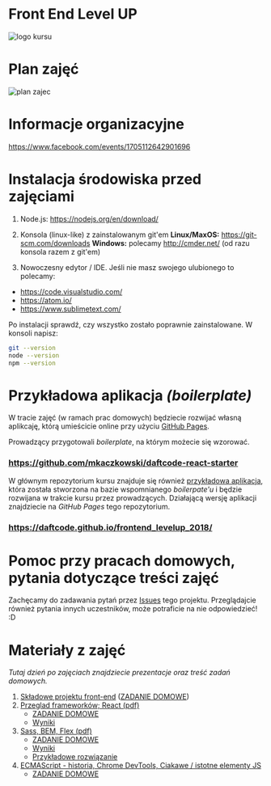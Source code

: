 # Front End Level UP

![logo kursu](assets/baner.png)

# Plan zajęć

![plan zajec](assets/plan_zajec.png)

# Informacje organizacyjne

https://www.facebook.com/events/1705112642901696

# Instalacja środowiska przed zajęciami

1. Node.js: https://nodejs.org/en/download/

2. Konsola (linux-like) z zainstalowanym git'em
**Linux/MaxOS:** https://git-scm.com/downloads
**Windows:** polecamy http://cmder.net/  (od razu konsola razem z git'em)

3. Nowoczesny edytor / IDE. Jeśli nie masz swojego ulubionego to polecamy:
 - https://code.visualstudio.com/
 - https://atom.io/
 - https://www.sublimetext.com/

Po instalacji sprawdź, czy wszystko zostało poprawnie zainstalowane.
W konsoli napisz:
```sh
git --version
node --version
npm --version
```

# Przykładowa aplikacja *(boilerplate)*

W tracie zajęć (w ramach prac domowych) będziecie rozwijać własną aplikcaję, którą umieścicie online przy użyciu [GitHub Pages](https://pages.github.com/).

Prowadzący przygotowali *boilerplate*, na którym możecie się wzorować.
### https://github.com/mkaczkowski/daftcode-react-starter


W głównym repozytorium kursu znajduje się również [przykładowa aplikacja](sample_app), która została stworzona na bazie wspomnianego *boilerpate'u* i będzie rozwijana w trakcie kursu przez prowadzących. Działającą wersję aplikacji znajdziecie na *GitHub Pages* tego repozytorium.
### https://daftcode.github.io/frontend_levelup_2018/

# Pomoc przy pracach domowych, pytania dotyczące treści zajęć

Zachęcamy do zadawania pytań przez [Issues](https://github.com/daftcode/frontend_levelup_2018/issues) tego projektu. Przeglądajcie również pytania innych uczestników, może potraficie na nie odpowiedzieć! :D

# Materiały z zajęć

*Tutaj dzień po zajęciach znajdziecie prezentacje oraz treść zadań domowych.*

1. [Składowe projektu front-end](./01_skladowe_projektu_frontend.md) ([ZADANIE DOMOWE](./01b_zadanie_domowe.md))
2. [Przeglad frameworków; React (pdf)](./02_przeglad_frameworkow_React.pdf)
   - [ZADANIE DOMOWE](./02b_zadanie_domowe.md)
   - [Wyniki](https://docs.google.com/spreadsheets/d/1rn4jgDTsj8-XmdytCNU_qcPF2uXW4kNgV-HWP9hAgxM)
3. [Sass, BEM, Flex (pdf)](./03_Sass_BEM_Flex.pdf)
   - [ZADANIE DOMOWE](./03b_zadanie_domowe.md)
   - [Wyniki](https://docs.google.com/spreadsheets/d/1X7c0LHATecMlDzxBXbOB7Q60-BeVjEuYyPqmX8nDknA/edit?usp=sharing)
   - [Przykładowe rozwiązanie](https://daftcode.github.io/frontend_levelup_2018/)
4. [ECMAScript - historia, Chrome DevTools, Ciakawe / istotne elementy JS](./04_esnext_devtools.md)
   - [ZADANIE DOMOWE](./04b_zadanie_domowe.md)
